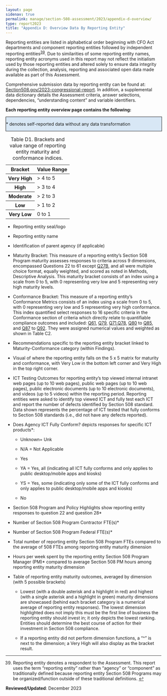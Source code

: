 ```yaml
---
layout: page
sidenav: true
permalink: manage/section-508-assessment/2023/appendix-d-overview/
type: report2023
title: "Appendix D: Overview Data By Reporting Entity"
---
```

Reporting entities are listed in alphabetical order beginning with CFO Act departments and component reporting entities followed by independent reporting entities<sup><a href="#fn39" id="fr39">39</a></sup>. Due to similarities of some reporting entity names, reporting entity acronyms used in this report may not reflect the initialism used by those reporting entities and altered solely to ensure data integrity during the collection, analysis, reporting and associated open data made available as part of this Assessment.

Comprehensive submission data by reporting entity can be found at: [Section508.gov/2023-congressional-report](https://www.section508.gov/2023-congressional-report/). In addition, a supplemental data dictionary details the Assessment criteria, answer selections, dependencies, “understanding content” and variable identifiers.

<span class="text-secondary-darker"><strong>Each reporting entity overview page contains the following:</strong></span>
<div style="width: 100%; border: 1px solid black; background-color: #D8E7F5;" class="border-base radius-lg padding-1">
  <p>* denotes self-reported data without any data transformation</p>
</div>

<table class="usa-table usa-table--borderless .grid-col striped">
<caption>Table D1. Brackets and value range of reporting entity maturity and conformance indices.</caption>
<thead>
    <tr>
        <th scope="col">Bracket</th>
        <th scope="col">Value Range</th>
    </tr>
</thead>
<tbody>
    <tr>
        <th scope="row">Very High</th>
        <td>> 4 to 5</td>
    </tr>
    <tr>
        <th scope="row">High</th>
        <td>> 3 to 4</td>
    </tr>
    <tr>
        <th scope="row">Moderate</th>
        <td>> 2 to 3</td>
    </tr>
    <tr>
        <th scope="row">Low</th>
        <td>> 1 to 2</td>
    </tr>
    <tr>
        <th scope="row">Very Low</th>
        <td>0 to 1</td>
    </tr>
</tbody>
</table>

* Reporting entity seal/logo

* Reporting entity name
            
* Identification of parent agency (if applicable)
            
* Maturity Bracket: This measure of a reporting entity’s Section 508 Program maturity assesses responses to criteria across 9 dimensions, encompassed Questions 22 to 61 except <a href='{{base.siteurl}}/manage/section-508-assessment/criteria-03/#q27'>Q27B</a>, and all were multiple choice format, equally weighted, and scored as noted in Methods, Descriptive Analysis. This maturity bracket consists of an index using a scale from 0 to 5, with 0 representing very low and 5 representing very high maturity levels.

* Conformance Bracket: This measure of a reporting entity’s Conformance Metrics consists of an index using a scale from 0 to 5, with 0 representing very low and 5 representing very high conformance. This index quantified select responses to 16 specific criteria in the Conformance section of criteria which directly relate to quantifiable compliance outcomes and included: <a href='{{base.siteurl}}/manage/section-508-assessment/criteria-10/#q61'>Q61</a>, <a href='{{base.siteurl}}/manage/section-508-assessment/criteria-11/#q79'>Q79</a>, <a href='{{base.siteurl}}/manage/section-508-assessment/criteria-11/#q71'>Q71</a>,<a href='{{base.siteurl}}/manage/section-508-assessment/criteria-11/#q78'>Q78</a>, <a href='{{base.siteurl}}/manage/section-508-assessment/criteria-11/#q80'>Q80</a> to <a href='{{base.siteurl}}/manage/section-508-assessment/criteria-11/#q85'>Q85</a>, and <a href='{{base.siteurl}}/manage/section-508-assessment/criteria-11/#q87'>Q87</a> to <a href='{{base.siteurl}}/manage/section-508-assessment/criteria-11/#q92'>Q92</a>. They were assigned numerical values and weighted as shown in Table C2.

* Recommendations specific to the reporting entity bracket linked to Maturity-Conformance category (within Findings).

* Visual of where the reporting entity falls on the 5 x 5 matrix for maturity and conformance, with Very Low in the bottom left corner and Very High in the top right corner.

* ICT Testing Outcomes for reporting entity’s top viewed internal intranet web pages (up to 10 web pages), public web pages (up to 10 web pages), public electronic documents (up to 10 electronic documents), and videos (up to 5 videos) within the reporting period. Reporting entities were asked to identify top viewed ICT and fully test each ICT and report the number of defects identified by Section 508 standard. Data shown represents the percentage of ICT tested that fully conforms to Section 508 standards (i.e., did not have any defects reported).

* Does Agency ICT Fully Conform? depicts responses for specific ICT products*:

  * Unknown= Unk

  * N/A = Not Applicable

  * Yes

  * YA = Yes, all (indicating all ICT fully conforms and only applies to public desktop/mobile apps and kiosks)

  * YS = Yes, some (indicating only some of the ICT fully conforms and only applies to public desktop/mobile apps and kiosks)

  * No

* Section 508 Program and Policy Highlights show reporting entity responses to question 22
and question 28*

* Number of Section 508 Program Contractor FTE(s)*

* Number of Section 508 Program Federal FTE(s)*

* Total number of reporting entity Section 508 Program FTEs compared to the average of 508 FTEs among reporting entity maturity dimension

* Hours per week spent by the reporting entity Section 508 Program Manager (PM)* compared to average Section 508 PM hours among reporting entity maturity dimension

* Table of reporting entity maturity outcomes, averaged by dimension (with 5 possible brackets)

  * Lowest (with a double asterisk and a highlight in red) and highest (with a single asterisk and a highlight in green) maturity dimensions are showcased (behind each bracket category is a numerical average of reporting entity responses). The lowest dimension highlighted does not imply this must be the first line of business the reporting entity should invest in; it only depicts the lowest ranking. Entities should determine the best course of action for their investment in Section 508 compliance.

  * If a reporting entity did not perform dimension functions, a “^” is next to the dimension; a Very High will also display as the bracket result.

--- 

<div>
    <h2 style="position: absolute; clip: rect(0 0 0 0); visibility: hidden; opacity: 0;" id="footnote-label">Footnotes</h2>
    <ol start="39">
        <li id="fn39">Reporting entity denotes a respondent to the Assessment. This report uses the term “reporting entity” rather than “agency” or “component” as traditionally defined because reporting entity Section 508 Programs may be organized/function outside of these traditional definitions. <a href="#fr39" aria-label="Back to content">↩</a></li>
    </ol>
</div>

**Reviewed/Updated**: December 2023